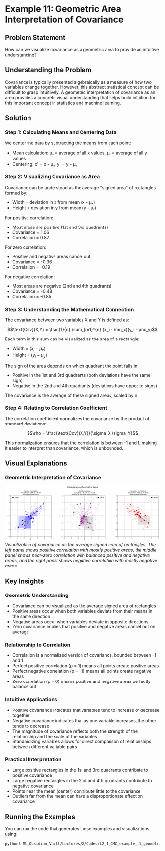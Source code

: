 # Example 11: Geometric Area Interpretation of Covariance

## Problem Statement
How can we visualize covariance as a geometric area to provide an intuitive understanding?

## Understanding the Problem
Covariance is typically presented algebraically as a measure of how two variables change together. However, this abstract statistical concept can be difficult to grasp intuitively. A geometric interpretation of covariance as an area provides a concrete visual understanding that helps build intuition for this important concept in statistics and machine learning.

## Solution

### Step 1: Calculating Means and Centering Data
We center the data by subtracting the means from each point:
- Mean calculation: μₓ = average of all x values, μᵧ = average of all y values
- Centering: x' = x - μₓ, y' = y - μᵧ

### Step 2: Visualizing Covariance as Area
Covariance can be understood as the average "signed area" of rectangles formed by:
- Width = deviation in x from mean (x - μₓ)
- Height = deviation in y from mean (y - μᵧ)

For positive correlation:
- Most areas are positive (1st and 3rd quadrants)
- Covariance = 1.06
- Correlation = 0.87

For zero correlation:
- Positive and negative areas cancel out
- Covariance = -0.36
- Correlation = -0.19

For negative correlation:
- Most areas are negative (2nd and 4th quadrants)
- Covariance = -0.48
- Correlation = -0.85

### Step 3: Understanding the Mathematical Connection
The covariance between two variables X and Y is defined as:

$$\text{Cov}(X,Y) = \frac{1}{n} \sum_{i=1}^{n} (x_i - \mu_x)(y_i - \mu_y)$$

Each term in this sum can be visualized as the area of a rectangle:
- Width = $(x_i - \mu_x)$
- Height = $(y_i - \mu_y)$

The sign of the area depends on which quadrant the point falls in:
- Positive in the 1st and 3rd quadrants (both deviations have the same sign)
- Negative in the 2nd and 4th quadrants (deviations have opposite signs)

The covariance is the average of these signed areas, scaled by n.

### Step 4: Relating to Correlation Coefficient
The correlation coefficient normalizes the covariance by the product of standard deviations:

$$\rho = \frac{\text{Cov}(X,Y)}{\sigma_X \sigma_Y}$$

This normalization ensures that the correlation is between -1 and 1, making it easier to interpret than covariance, which is unbounded.

## Visual Explanations

### Geometric Interpretation of Covariance
![Geometric Area](../Images/Contour_Plots/ex11_correlation_geometric.png)
*Visualization of covariance as the average signed area of rectangles. The left panel shows positive correlation with mostly positive areas, the middle panel shows near-zero correlation with balanced positive and negative areas, and the right panel shows negative correlation with mostly negative areas.*

## Key Insights

### Geometric Understanding
- Covariance can be visualized as the average signed area of rectangles
- Positive areas occur when both variables deviate from their means in the same direction
- Negative areas occur when variables deviate in opposite directions
- Zero covariance implies that positive and negative areas cancel out on average

### Relationship to Correlation
- Correlation is a normalized version of covariance, bounded between -1 and 1
- Perfect positive correlation (ρ = 1) means all points create positive areas
- Perfect negative correlation (ρ = -1) means all points create negative areas
- Zero correlation (ρ = 0) means positive and negative areas perfectly balance out

### Intuitive Applications
- Positive covariance indicates that variables tend to increase or decrease together
- Negative covariance indicates that as one variable increases, the other tends to decrease
- The magnitude of covariance reflects both the strength of the relationship and the scale of the variables
- Standardizing variables allows for direct comparison of relationships between different variable pairs

### Practical Interpretation
- Large positive rectangles in the 1st and 3rd quadrants contribute to positive covariance
- Large negative rectangles in the 2nd and 4th quadrants contribute to negative covariance
- Points near the mean (center) contribute little to the covariance
- Outliers far from the mean can have a disproportionate effect on covariance

## Running the Examples

You can run the code that generates these examples and visualizations using:

```bash
python3 ML_Obsidian_Vault/Lectures/2/Codes/L2_1_CMC_example_11_geometric_area_covariance.py
```